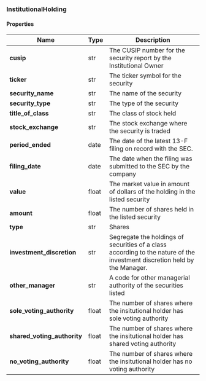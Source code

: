 

[//]: # (CLASS:InstitutionalHolding)

[//]: # (KIND:object)

### InstitutionalHolding

#### Properties

[//]: # (START_DEFINITION)

Name | Type | Description
------------ | ------------- | -------------
**cusip** | str | The CUSIP number for the security report by the Institutional Owner &nbsp;
**ticker** | str | The ticker symbol for the security &nbsp;
**security_name** | str | The name of the security &nbsp;
**security_type** | str | The type of the security &nbsp;
**title_of_class** | str | The class of stock held &nbsp;
**stock_exchange** | str | The stock exchange where the security is traded &nbsp;
**period_ended** | date | The date of the latest 13-F filing on record with the SEC. &nbsp;
**filing_date** | date | The date when the filing was submitted to the SEC by the company &nbsp;
**value** | float | The market value in amount of dollars of the holding in the listed security &nbsp;
**amount** | float | The number of shares held in the listed security &nbsp;
**type** | str | Shares &nbsp;
**investment_discretion** | str | Segregate the holdings of securities of a class according to the nature of the investment discretion held by the Manager. &nbsp;
**other_manager** | str | A code for other managerial authority of the securities listed &nbsp;
**sole_voting_authority** | float | The number of shares where the insitutional holder has sole voting authority &nbsp;
**shared_voting_authority** | float | The number of shares where the insitutional holder has shared voting authority &nbsp;
**no_voting_authority** | float | The number of shares where the insitutional holder has no voting authority &nbsp;

[//]: # (END_DEFINITION)



